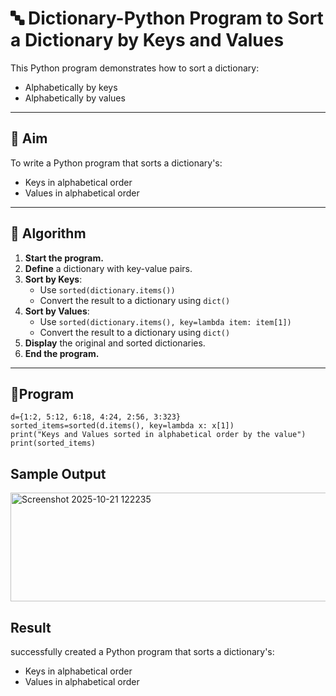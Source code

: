 # 🔤 Dictionary-Python Program to Sort a Dictionary by Keys and Values

This Python program demonstrates how to sort a dictionary:
- Alphabetically by keys
- Alphabetically by values

---

## 🎯 Aim

To write a Python program that sorts a dictionary's:
- Keys in alphabetical order
- Values in alphabetical order

---

## 🧠 Algorithm

1. **Start the program.**
2. **Define** a dictionary with key-value pairs.
3. **Sort by Keys**:
   - Use `sorted(dictionary.items())`
   - Convert the result to a dictionary using `dict()`
4. **Sort by Values**:
   - Use `sorted(dictionary.items(), key=lambda item: item[1])`
   - Convert the result to a dictionary using `dict()`
5. **Display** the original and sorted dictionaries.
6. **End the program.**

---

## 🧪Program
```
d={1:2, 5:12, 6:18, 4:24, 2:56, 3:323}
sorted_items=sorted(d.items(), key=lambda x: x[1])
print("Keys and Values sorted in alphabetical order by the value")
print(sorted_items)
```
## Sample Output
<img width="1038" height="174" alt="Screenshot 2025-10-21 122235" src="https://github.com/user-attachments/assets/5e8f0adf-31f0-4ed2-8e6b-fba4730a3709" />

## Result
successfully created  a Python program that sorts a dictionary's:
- Keys in alphabetical order
- Values in alphabetical order
